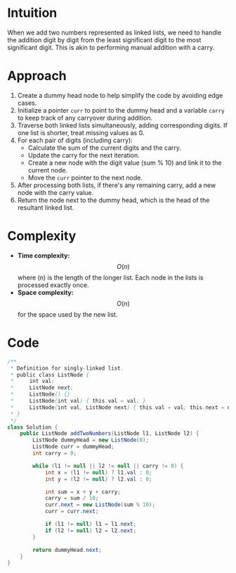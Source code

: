 
# Intuition
When we add two numbers represented as linked lists, we need to handle the addition digit by digit from the least significant digit to the most significant digit. This is akin to performing manual addition with a carry.

# Approach
1. Create a dummy head node to help simplify the code by avoiding edge cases.
2. Initialize a pointer `curr` to point to the dummy head and a variable `carry` to keep track of any carryover during addition.
3. Traverse both linked lists simultaneously, adding corresponding digits. If one list is shorter, treat missing values as 0.
4. For each pair of digits (including carry):
   - Calculate the sum of the current digits and the carry.
   - Update the carry for the next iteration.
   - Create a new node with the digit value (sum % 10) and link it to the current node.
   - Move the `curr` pointer to the next node.
5. After processing both lists, if there's any remaining carry, add a new node with the carry value.
6. Return the node next to the dummy head, which is the head of the resultant linked list.

# Complexity
- **Time complexity:**  
    $$O(n)$$ where \(n\) is the length of the longer list. Each node in the lists is processed exactly once.
- **Space complexity:**  
    $$O(n)$$ for the space used by the new list.

# Code
```java
/**
 * Definition for singly-linked list.
 * public class ListNode {
 *     int val;
 *     ListNode next;
 *     ListNode() {}
 *     ListNode(int val) { this.val = val; }
 *     ListNode(int val, ListNode next) { this.val = val; this.next = next; }
 * }
 */
class Solution {
    public ListNode addTwoNumbers(ListNode l1, ListNode l2) {
        ListNode dummyHead = new ListNode(0);
        ListNode curr = dummyHead;
        int carry = 0;

        while (l1 != null || l2 != null || carry != 0) {
            int x = (l1 != null) ? l1.val : 0;
            int y = (l2 != null) ? l2.val : 0;

            int sum = x + y + carry;
            carry = sum / 10;
            curr.next = new ListNode(sum % 10);
            curr = curr.next;

            if (l1 != null) l1 = l1.next;
            if (l2 != null) l2 = l2.next;
        }

        return dummyHead.next;
    }
}
```

